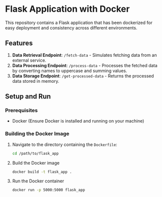 # Flask Application with Docker

This repository contains a Flask application that has been dockerized for easy deployment and consistency across different environments.

## Features

1. **Data Retrieval Endpoint**: `/fetch-data` - Simulates fetching data from an external service.
2. **Data Processing Endpoint**: `/process-data` - Processes the fetched data by converting names to uppercase and summing values.
3. **Data Storage Endpoint**: `/get-processed-data` - Returns the processed data stored in memory.

## Setup and Run

### Prerequisites

- Docker (Ensure Docker is installed and running on your machine)

### Building the Docker Image

1. Navigate to the directory containing the `Dockerfile`:
   ```bash
   cd /path/to/flask_app

2. Build the Docker image
   ```bash
   docker build -t flask_app .

3. Run the Docker container
   ```bash
   docker run -p 5000:5000 flask_app
